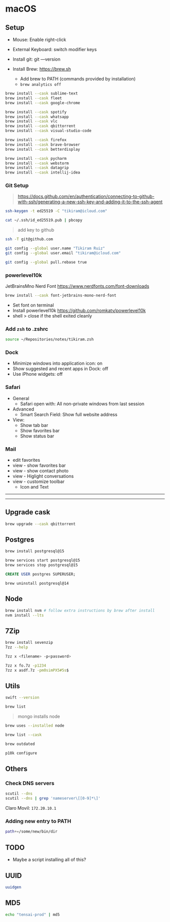 # macOS

## Setup

+ Mouse: Enable right-click
+ External Keyboard: switch modifier keys


+ Install git: git —version
+ Install Brew: https://brew.sh
  * Add brew to PATH (commands provided by installation)
  * `brew analytics off`

```bash
brew install --cask sublime-text
brew install --cask fleet
brew install --cask google-chrome
```

```bash
brew install --cask spotify
brew install --cask whatsapp
brew install --cask vlc
brew install --cask qbittorrent
brew install --cask visual-studio-code
```

```bash
brew install --cask firefox
brew install --cask brave-browser
brew install --cask betterdisplay
```

```bash
brew install --cask pycharm
brew install --cask webstorm
brew install --cask datagrip
brew install --cask intellij-idea
```

### Git Setup

> https://docs.github.com/en/authentication/connecting-to-github-with-ssh/generating-a-new-ssh-key-and-adding-it-to-the-ssh-agent

```bash
ssh-keygen -t ed25519 -C "tikiram@icloud.com"
```
```bash
cat ~/.ssh/id_ed25519.pub | pbcopy
```

> add key to github

```bash
ssh -T git@github.com
```

```bash
git config --global user.name "Tikiram Ruiz"
git config --global user.email "tikiram@icloud.com"
```

```bash
git config --global pull.rebase true
```

### powerlevel10k

JetBrainsMno Nerd Font
https://www.nerdfonts.com/font-downloads

```bash
brew install --cask font-jetbrains-mono-nerd-font
```

* Set font on terminal
* Install powerlevel10k https://github.com/romkatv/powerlevel10k
* shell > close if the shell exited cleanly

### Add `zsh` to .zshrc

```bash
source ~/Repositories/notes/tikiram.zsh
```

### Dock

+ Minimize windows into application icon: on
+ Show suggested and recent apps in Dock: off
+ Use iPhone widgets: off

### Safari

+ General
    - Safari open with: All non-private windows from last session
+ Advanced
    - Smart Search Field: Show full website address
+ View:
    - Show tab bar
    - Show favorites bar
    - Show status bar

### Mail

* edit favorites
* view - show favorites bar
* view - show contact photo
* view - Higlight conversations
* view - customize toolbar
  - Icon and Text

---

---


## Upgrade cask

```bash
brew upgrade --cask qbittorrent
```

## Postgres

```bash
brew install postgresql@15

brew services start postgresql@15
brew services stop postgresql@15
```

```sql
CREATE USER postgres SUPERUSER;
```

```
brew uninstall postgresql@14
```

## Node

```bash
brew install nvm # follow extra instructions by brew after install
nvm install --lts
```

## 7Zip

```bash
brew install sevenzip
7zz --help
```

```bash
7zz x <filename> -p<password>
```

```bash
7zz x fo.7z -p1234
7zz x asdf.7z -pm0simPX5#5s$
```

## Utils

```bash
swift --version
```

```bash
brew list
```

> mongo installs node

```bash
brew uses --installed node
```

```bash
brew list --cask
```

```bash
brew outdated
```

```bash
p10k configure
```

## Others

### Check DNS servers

```bash
scutil --dns
scutil --dns | grep 'nameserver\[[0-9]*\]'
```

Claro Movil: `172.20.10.1`


### Adding new entry to PATH

```bash
path+=/some/new/bin/dir
```

## TODO

- Maybe a script installing all of this?

## UUID

```bash
uuidgen
```

## MD5

```bash
echo "tensai-prod" | md5
```